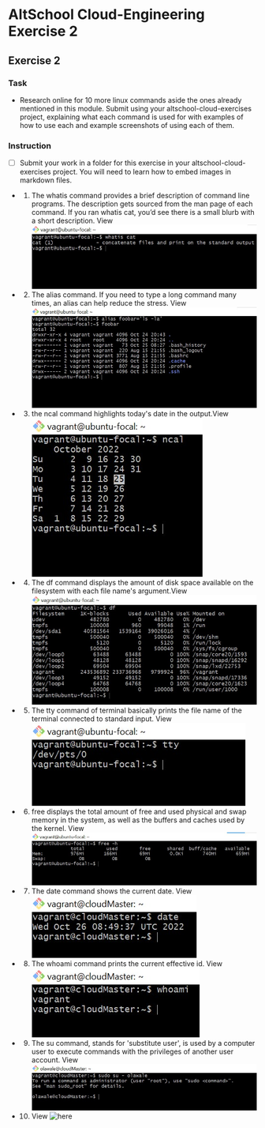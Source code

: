 # AltSchool Cloud-Engineering Exercise 2

## Exercise 2

### Task

- Research online for 10 more linux commands aside the ones already mentioned in this module. Submit using your altschool-cloud-exercises project, explaining what each command is used for with examples of how to use each and example screenshots of using each of them.

### Instruction

- [ ] Submit your work in a folder for this exercise in your altschool-cloud-exercises project. You will need to learn how to embed images in markdown files.

- 1. The whatis command provides a brief description of command line programs. The description gets sourced from the man page of each command. If you ran whatis cat, you’d see there is a small blurb with a short description. View ![here](./whatis_command.jpg)

- 2. The alias command. If you need to type a long command many times, an alias can help reduce the stress. View ![here](./alias_command.jpg)

- 3. the ncal command highlights today's date in the output.View ![here](./ncal_comand.jpg)

- 4. The df command displays the amount of disk space available on the filesystem with each file name's argument.View ![here](./df_command.jpg)

- 5. The tty command of terminal basically prints the file name of the terminal connected to standard input.
View ![here](./tty_command.jpg)

- 6. free displays the total amount of free and used physical and swap memory in the system, as well as the buffers and caches used by the kernel. View ![here](./free_command.jpg)

- 7. The date command shows the current date. View ![here](./date_command.jpg)

- 8. The whoami command prints the current effective id. View ![here](./whoami_command.jpg)

- 9. The su command, stands for 'substitute user', is used by a computer user to execute commands with the privileges of another user account. View ![here](./su_command.jpg)

- 10. View ![here](.)
 